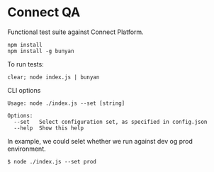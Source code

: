 # Connect QA


Functional test suite against Connect Platform.

	npm install
	npm install -g bunyan


To run tests:

	clear; node index.js | bunyan


CLI options

	Usage: node ./index.js --set [string] 

	Options:
	  --set   Select configuration set, as specified in config.json
	  --help  Show this help      

In example, we could selet whether we run against dev og prod environment.

	$ node ./index.js --set prod




